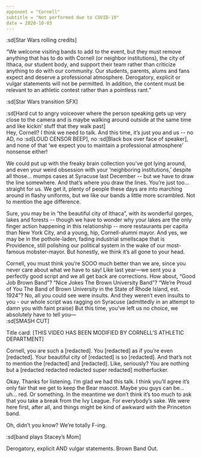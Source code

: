 ```yaml
---
opponent = "Cornell"
subtitle = "Not performed due to COVID-19"
date = 2020-10-03
---
```


:sd[Star Wars rolling credits]

“We welcome visiting bands to add to the event, but they must remove anything that has to do with Cornell (or neighbor institutions), the city of Ithaca, our student body, and support their team rather than criticize anything to do with our community. Our students, parents, alums and fans expect and deserve a professional atmosphere. Derogatory, explicit or vulgar statements will not be permitted. In addition, the content must be relevant to an athletic contest rather than a pointless rant.”

:sd[Star Wars transition SFX]

:sd[Hard cut to angry voiceover where the person speaking gets up very close to the camera and is maybe walking around outside at the same time and like kickin’ stuff that they walk past]\
Hey, Cornell? I think we need to talk. And this time, it’s just you and us -- no AD, no :sd[LOUD CENSOR BEEP], no :sd[Black box over face of speaker], and none of that ‘we expect you to maintain a professional atmosphere’ nonsense either!

We could put up with the freaky brain collection you’ve got lying around, and even your weird obsession with your ‘neighboring institutions,’ despite all those... mumps cases at Syracuse last December -- but we have to draw the line somewhere. And that’s where you draw the lines. You’re just too... straight for us. We get it, plenty of people these days are into marching around in flashy uniforms, but we like our bands a little more scrambled. Not to mention the age difference.

Sure, you may be in “the beautiful city of Ithaca”, with its wonderful gorges, lakes and forests -- though we have to wonder why your lakes are the only finger action happening in this relationship -- more restaurants per capita than New York City, and a young, hip, Cornell-alumni mayor. And yes, we may be in the pothole-laden, fading industrial smellscape that is Providence, still polishing our political system in the wake of our most-famous mobster-mayor. But honestly, we think it’s all gone to your head.

Cornell, you must think you’re SOOO much better than we are, since you never care about what we have to say! Like last year—we sent you a perfectly good script and we all get back are corrections. How about, “Good Job Brown Band”? “Nice Jokes The Brown University Band”? “We’re Proud of You The Band of Brown University in the State of Rhode Island, est. 1924”? No, all you could see were insults. And they weren’t even insults to you - our whole script was ragging on Syracuse (admittedly in an attempt to damn you with faint praise) But this time, you’ve left us no choice, we absolutely have to tell you—\
:sd[SMASH CUT]

Title card: [THIS VIDEO HAS BEEN MODIFIED BY CORNELL’S ATHLETIC DEPARTMENT]

Cornell, you are such a [redacted]. You [redacted] as if you’re even [redacted]. Your beautiful city of [redacted] is so [redacted]. And that’s not to mention the [redacted] and [redacted]. Like, seriously? You are nothing but a [redacted redacted redacted super redacted] motherfucker.

Okay. Thanks for listening. I’m glad we had this talk. I think you’ll agree it’s only fair that we get to keep the Bear mascot. Maybe you guys can be... uh... red. Or something. In the meantime we don’t think it’s too much to ask that you take a break from the Ivy League. For everybody’s sake. We were here first, after all, and things might be kind of awkward with the Princeton band.

Oh, didn’t you know? We’re totally F-ing.

:sd[band plays Stacey’s Mom]

Derogatory, explicit AND vulgar statements. Brown Band Out.
